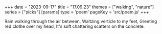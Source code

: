 +++
date = "2023-09-17"
title = "17.09.23"
themes = ["walking", "nature"]
series = ["picks"]
[params]
  type = 'poem'
  pageKey = 'src/poem.js'
+++

Rain walking through the air between,
Waltzing verticle to my feet,
Greeting red clothe over my head,
It's soft chattering scatters on the concrete.
